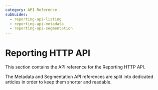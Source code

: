```yaml
---
category: API Reference
subGuides:
  - reporting-api-listing
  - reporting-api-metadata
  - reporting-api-segmentation
---
```

# Reporting HTTP API

This section contains the API reference for the Reporting HTTP API.

The Metadata and Segmentation API references are split into dedicated articles in order to keep them shorter and readable.
